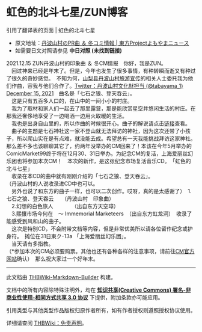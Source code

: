 # 虹色的北斗七星/ZUN博客

<!-- source html: G:\repos\THBWiki-Markdown-Builder\THBWikiMarkdown\Temp\main\2\2d\ns0%3A%E8%99%B9%E8%89%B2%E7%9A%84%E5%8C%97%E6%96%97%E4%B8%83%E6%98%9F%2FZUN%E5%8D%9A%E5%AE%A2.html -->

引用了翻译表的页面 | 虹色的北斗七星

- 原文地址：[丹波山村のPR曲 ＆ 冬コミ情報 | 東方Projectよもやまニュース](https://touhou-project.news/news/6165/)
- 如需要日文对照请参见 **中日对照 (未找到链接)** 

2021.12.15 ZUN丹波山村的印象曲 ＆ 冬CM情报　你好，我是ZUN。  
　回过神来已经是年末了。但是，今年也发生了很多事情，有种转瞬而逝又有种过了很久的奇妙感觉。　不知为何，[山梨县丹波山村旅游宣传](https://tabayama.info/)的相关人士委托我为他们作曲，容我与他们合作了。[Twitter：丹波山村文化財担当 (@tabayama_1) December 15, 2021](https://twitter.com/tabayama_1/status/1470997950382100484)　曲名是「七石之狼、登天吞云」。  
　这是只有五百多人口的，在山中的一间小小的村庄。  
　我为了取材和家人们一起去了那里露营，那是能欣赏星空并悠闲生活的村庄。在那我还奢侈地享受了一边喝酒一边用火取暖的生活。  
　我也是出身自山里的，所以作曲的时候很开心。曲子的解说请点击[链接](https://tabayama.info/wolfship/works/releasekyokuehoncover/)查看。  
　曲子的主题是七石神社这一家不登山就无法拜访的神社，因为这次还带了小孩子，所以爬山实在是有点难，就没能去成。希望总有一天我能挑战拜访这家神社。　那么差不多也该聊聊其它了，约两年没举办的CM回来了！本该在今年5月举办的ComicMarket99终于将在12月30、31日举办。为纪念CM的复活，上海爱丽丝幻乐团也将参加本次CM！　本次的新作，是这张纪念市场复活音乐CD。[](./文件-东方四方山新闻附图9.jpg.md)　「虹色的北斗七星」  
　收录在本CD的曲中就有刚刚介绍的「七石之狼、登天吞云」。  
（丹波山村的人说收录进CD中也可以。  
　另外也说了和东方的曲子一样，也可以二次创作。哎呀，真的是太感谢了）　1.七石之狼、登天吞云　　（丹波山村　印象曲）  
　2.幻想的白色旅人　　　　（出自东方天空璋）  
　3.熙攘市场今何在　～ Immemorial Marketeers　（出自东方虹龙洞）　收录了能感受到风和山的曲子。  
　这次是特别CD，不会附带文档等内容，但是非常优美所以请各位留作纪念或护身符。　摊位在31日東ク-13a 「上海爱丽丝幻乐团」。  
　当天请有多指教。  
（*参加本次的CM必须要购票。其他也还有各种各样的注意事项，请前往[CM官方网站](https://www.comiket.co.jp/)确认）　那么祝大家过一个好年末。​​​​




---

此文档由 [THBWiki-Markdown-Builder](https://github.com/Delsin-Yu/THBWiki-Markdown-Builder) 构建。

文档中的所有内容除特殊注明外，均在 [**知识共享(Creative Commons) 署名-非商业性使用-相同方式共享 3.0 协议**](https://creativecommons.org/licenses/by-sa/3.0/deed.zh-hans) 下提供，附加条款亦可能应用。

引用类型与其他类型作品版权归原作者所有，如有作者授权则遵照授权协议使用。

详细请查阅 [THBWiki：免责声明](https://thbwiki.cc/THBWiki:%E5%85%8D%E8%B4%A3%E5%A3%B0%E6%98%8E)。

